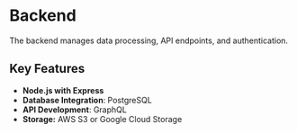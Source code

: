 # Backend
The backend manages data processing, API endpoints, and authentication.

## Key Features
- **Node.js with Express**
- **Database Integration**: PostgreSQL
- **API Development**: GraphQL
- **Storage:** AWS S3 or Google Cloud Storage
